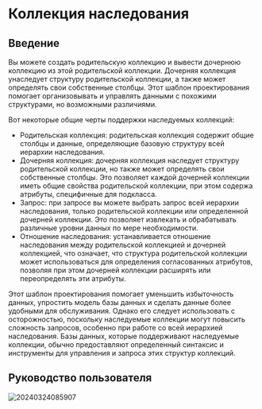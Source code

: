 # Коллекция наследования

<PluginInfo name="data-source-main"></PluginInfo>

## Введение

Вы можете создать родительскую коллекцию и вывести дочернюю коллекцию из этой родительской коллекции. Дочерняя коллекция унаследует структуру родительской коллекции, а также может определять свои собственные столбцы. Этот шаблон проектирования помогает организовывать и управлять данными с похожими структурами, но возможными различиями.

Вот некоторые общие черты поддержки наследуемых коллекций:

- Родительская коллекция: родительская коллекция содержит общие столбцы и данные, определяющие базовую структуру всей иерархии наследования.
- Дочерняя коллекция: дочерняя коллекция наследует структуру родительской коллекции, но также может определять свои собственные столбцы. Это позволяет каждой дочерней коллекции иметь общие свойства родительской коллекции, при этом содержа атрибуты, специфичные для подкласса.
- Запрос: при запросе вы можете выбрать запрос всей иерархии наследования, только родительской коллекции или определенной дочерней коллекции. Это позволяет извлекать и обрабатывать различные уровни данных по мере необходимости.
- Отношение наследования: устанавливается отношение наследования между родительской коллекцией и дочерней коллекцией, что означает, что структура родительской коллекции может использоваться для определения согласованных атрибутов, позволяя при этом дочерней коллекции расширять или переопределять эти атрибуты.

Этот шаблон проектирования помогает уменьшить избыточность данных, упростить модель базы данных и сделать данные более удобными для обслуживания. Однако его следует использовать с осторожностью, поскольку наследуемые коллекции могут повысить сложность запросов, особенно при работе со всей иерархией наследования. Базы данных, которые поддерживают наследуемые коллекции, обычно предоставляют определенный синтаксис и инструменты для управления и запроса этих структур коллекций.

## Руководство пользователя

![20240324085907](https://static-docs.nocobase.com/20240324085907.png)
